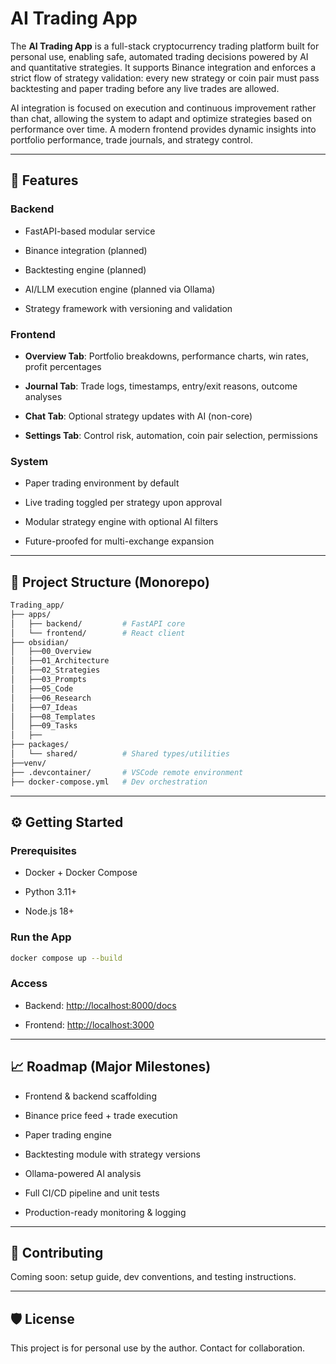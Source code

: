 # AI Trading App

The **AI Trading App** is a full-stack cryptocurrency trading platform built for personal use, enabling safe, automated trading decisions powered by AI and quantitative strategies. It supports Binance integration and enforces a strict flow of strategy validation: every new strategy or coin pair must pass backtesting and paper trading before any live trades are allowed.

AI integration is focused on execution and continuous improvement rather than chat, allowing the system to adapt and optimize strategies based on performance over time. A modern frontend provides dynamic insights into portfolio performance, trade journals, and strategy control.

---

## 🚀 Features

### Backend

- FastAPI-based modular service
    
- Binance integration (planned)
    
- Backtesting engine (planned)
    
- AI/LLM execution engine (planned via Ollama)
    
- Strategy framework with versioning and validation
    

### Frontend

- **Overview Tab**: Portfolio breakdowns, performance charts, win rates, profit percentages
    
- **Journal Tab**: Trade logs, timestamps, entry/exit reasons, outcome analyses
    
- **Chat Tab**: Optional strategy updates with AI (non-core)
    
- **Settings Tab**: Control risk, automation, coin pair selection, permissions
    

### System

- Paper trading environment by default
    
- Live trading toggled per strategy upon approval
    
- Modular strategy engine with optional AI filters
    
- Future-proofed for multi-exchange expansion
    

---

## 📂 Project Structure (Monorepo)

```bash
Trading_app/
├── apps/
│   ├── backend/         # FastAPI core
│   └── frontend/        # React client
├── obsidian/
│   ├──00_Overview
│   ├──01_Architecture
│   ├──02_Strategies
│   ├──03_Prompts
│   ├──05_Code
│   ├──06_Research
│   ├──07_Ideas
│   ├──08_Templates
│   ├──09_Tasks
│   ├──
├── packages/
│   └── shared/          # Shared types/utilities
├──venv/
├── .devcontainer/       # VSCode remote environment
├── docker-compose.yml   # Dev orchestration
```

---

## ⚙️ Getting Started

### Prerequisites

- Docker + Docker Compose
    
- Python 3.11+
    
- Node.js 18+
    

### Run the App

```bash
docker compose up --build
```

### Access

- Backend: [http://localhost:8000/docs](http://localhost:8000/docs)
    
- Frontend: [http://localhost:3000](http://localhost:3000/)
    

---

## 📈 Roadmap (Major Milestones)

-  Frontend & backend scaffolding
    
-  Binance price feed + trade execution
    
-  Paper trading engine
    
-  Backtesting module with strategy versions
    
-  Ollama-powered AI analysis
    
-  Full CI/CD pipeline and unit tests
    
-  Production-ready monitoring & logging
    

---

## 🤝 Contributing

Coming soon: setup guide, dev conventions, and testing instructions.

---

## 🛡 License

This project is for personal use by the author. Contact for collaboration.